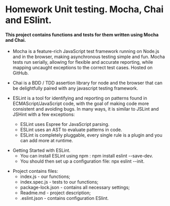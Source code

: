 # Homework Unit testing. Mocha, Chai and ESlint.
#### This project contains functions and tests for them written using Mocha and Chai.

* Mocha is a feature-rich JavaScript test framework running on Node.js 
and in the browser, making asynchronous testing simple and fun. 
Mocha tests run serially, allowing for flexible and accurate reporting, 
while mapping uncaught exceptions to the correct test cases. Hosted on GitHub.

* Chai is a BDD / TDD assertion library for node and 
the browser that can be delightfully paired with any javascript testing framework.

* ESLint is a tool for identifying and reporting on patterns found in ECMAScript/JavaScript code, with the goal of making code more consistent and avoiding bugs. In many ways, it is similar to JSLint and JSHint with a few exceptions:
  - ESLint uses Espree for JavaScript parsing.
  - ESLint uses an AST to evaluate patterns in code.
  - ESLint is completely pluggable, every single rule is a plugin and you can add more at runtime.
 - Getting Started with ESLint.
   - You can install ESLint using npm : npm install eslint --save-dev.
   - You should then set up a configuration file: npx eslint --init.
   
* Project contains files: 
  - index.js - our functions;
  - index.spec.js - tests to our functions;
  - package-lock.json - contains all necessary settings;
  - Readme.md - project description;
  - .eslint.json - contains configuration ESlint.  





